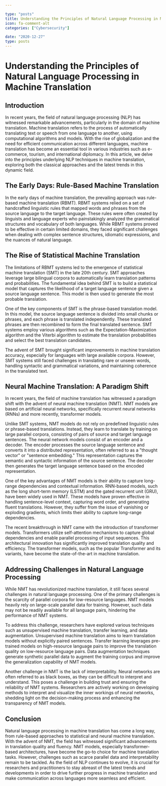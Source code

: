 ```yaml
---

type: "posts"
title: Understanding the Principles of Natural Language Processing in Machine Translation
icon: fa-comment-alt
categories: ["Cybersecurity"]

date: "2020-12-27"
type: posts
---
```





# Understanding the Principles of Natural Language Processing in Machine Translation

## Introduction

In recent years, the field of natural language processing (NLP) has witnessed remarkable advancements, particularly in the domain of machine translation. Machine translation refers to the process of automatically translating text or speech from one language to another, using computational algorithms and models. With the rise of globalization and the need for efficient communication across different languages, machine translation has become an essential tool in various industries such as e-commerce, tourism, and international diplomacy. In this article, we delve into the principles underlying NLP techniques in machine translation, exploring both the classical approaches and the latest trends in this dynamic field.

## The Early Days: Rule-Based Machine Translation

In the early days of machine translation, the prevailing approach was rule-based machine translation (RBMT). RBMT systems relied on a set of handcrafted linguistic rules that mapped words and phrases from the source language to the target language. These rules were often created by linguists and language experts who painstakingly analyzed the grammatical structures and vocabulary of both languages. While RBMT systems proved to be effective in certain limited domains, they faced significant challenges when dealing with complex sentence structures, idiomatic expressions, and the nuances of natural language.

## The Rise of Statistical Machine Translation

The limitations of RBMT systems led to the emergence of statistical machine translation (SMT) in the late 20th century. SMT approaches leverage large bilingual corpora to automatically learn translation patterns and probabilities. The fundamental idea behind SMT is to build a statistical model that captures the likelihood of a target language sentence given a source language sentence. This model is then used to generate the most probable translation.

One of the key components of SMT is the phrase-based translation model. In this model, the source language sentence is divided into small chunks or phrases, and each phrase is translated independently. These translated phrases are then recombined to form the final translated sentence. SMT systems employ various algorithms such as the Expectation-Maximization algorithm and the Viterbi algorithm to estimate the translation probabilities and select the best translation candidates.

The advent of SMT brought significant improvements in machine translation accuracy, especially for languages with large available corpora. However, SMT systems still faced challenges in translating rare or unseen words, handling syntactic and grammatical variations, and maintaining coherence in the translated text.

## Neural Machine Translation: A Paradigm Shift

In recent years, the field of machine translation has witnessed a paradigm shift with the advent of neural machine translation (NMT). NMT models are based on artificial neural networks, specifically recurrent neural networks (RNNs) and more recently, transformer models.

Unlike SMT systems, NMT models do not rely on predefined linguistic rules or phrase-based translations. Instead, they learn to translate by training on large parallel corpora, consisting of pairs of source and target language sentences. The neural network models consist of an encoder and a decoder. The encoder processes the source language sentence and converts it into a distributed representation, often referred to as a "thought vector" or "sentence embedding." This representation captures the semantic and syntactic information of the source sentence. The decoder then generates the target language sentence based on the encoded representation.

One of the key advantages of NMT models is their ability to capture long-range dependencies and contextual information. RNN-based models, such as the long short-term memory (LSTM) and the gated recurrent unit (GRU), have been widely used in NMT. These models have proven effective in handling sentence-level context, capturing word order, and generating fluent translations. However, they suffer from the issue of vanishing or exploding gradients, which limits their ability to capture long-range dependencies.

The recent breakthrough in NMT came with the introduction of transformer models. Transformers utilize self-attention mechanisms to capture global dependencies and enable parallel processing of input sequences. This architectural innovation has significantly improved translation quality and efficiency. The transformer models, such as the popular Transformer and its variants, have become the state-of-the-art in machine translation.

## Addressing Challenges in Natural Language Processing

While NMT has revolutionized machine translation, it still faces several challenges in natural language processing. One of the primary challenges is the scarcity of parallel corpora for low-resource languages. NMT models heavily rely on large-scale parallel data for training. However, such data may not be readily available for all language pairs, hindering the performance of NMT systems.

To address this challenge, researchers have explored various techniques such as unsupervised machine translation, transfer learning, and data augmentation. Unsupervised machine translation aims to learn translation models without explicitly paired sentences. Transfer learning leverages pre-trained models on high-resource language pairs to improve the translation quality on low-resource language pairs. Data augmentation techniques generate synthetic parallel data to augment the training corpus and improve the generalization capability of NMT models.

Another challenge in NMT is the lack of interpretability. Neural networks are often referred to as black boxes, as they can be difficult to interpret and understand. This poses a challenge in building trust and ensuring the reliability of NMT systems. Researchers are actively working on developing methods to interpret and visualize the inner workings of neural networks, shedding light on the decision-making process and enhancing the transparency of NMT models.

## Conclusion

Natural language processing in machine translation has come a long way, from rule-based approaches to statistical and neural machine translation. With the advent of NMT, the field has witnessed significant advancements in translation quality and fluency. NMT models, especially transformer-based architectures, have become the go-to choice for machine translation tasks. However, challenges such as scarce parallel data and interpretability remain to be tackled. As the field of NLP continues to evolve, it is crucial for researchers and practitioners to stay abreast of the latest trends and developments in order to drive further progress in machine translation and make communication across languages more seamless and efficient.